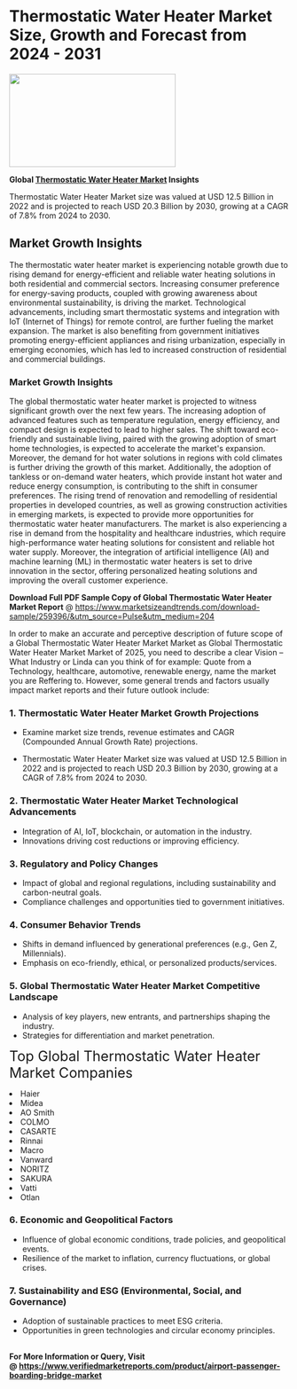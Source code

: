 <H1>Thermostatic Water Heater Market Size, Growth and Forecast from 2024 - 2031</H1><img class="aligncenter size-medium wp-image-584254" src="https://thirdeyenews.in/wp-content/uploads/2024/09/Global-Market-Research-300x168.jpeg" alt="" width="300" height="168" /><p><strong>Global&nbsp;<a href="https://www.marketsizeandtrends.com/download-sample/259396/&amp;utm_source=Pulse&amp;utm_medium=204">Thermostatic Water Heater Market</a> Insights</strong></p><p>Thermostatic Water Heater Market size was valued at USD 12.5 Billion in 2022 and is projected to reach USD 20.3 Billion by 2030, growing at a CAGR of 7.8% from 2024 to 2030.</p><p><h2>Market Growth Insights</h2> The thermostatic water heater market is experiencing notable growth due to rising demand for energy-efficient and reliable water heating solutions in both residential and commercial sectors. Increasing consumer preference for energy-saving products, coupled with growing awareness about environmental sustainability, is driving the market. Technological advancements, including smart thermostatic systems and integration with IoT (Internet of Things) for remote control, are further fueling the market expansion. The market is also benefiting from government initiatives promoting energy-efficient appliances and rising urbanization, especially in emerging economies, which has led to increased construction of residential and commercial buildings. <h3>Market Growth Insights</h3> The global thermostatic water heater market is projected to witness significant growth over the next few years. The increasing adoption of advanced features such as temperature regulation, energy efficiency, and compact design is expected to lead to higher sales. The shift toward eco-friendly and sustainable living, paired with the growing adoption of smart home technologies, is expected to accelerate the market's expansion. Moreover, the demand for hot water solutions in regions with cold climates is further driving the growth of this market. Additionally, the adoption of tankless or on-demand water heaters, which provide instant hot water and reduce energy consumption, is contributing to the shift in consumer preferences. The rising trend of renovation and remodelling of residential properties in developed countries, as well as growing construction activities in emerging markets, is expected to provide more opportunities for thermostatic water heater manufacturers. The market is also experiencing a rise in demand from the hospitality and healthcare industries, which require high-performance water heating solutions for consistent and reliable hot water supply. Moreover, the integration of artificial intelligence (AI) and machine learning (ML) in thermostatic water heaters is set to drive innovation in the sector, offering personalized heating solutions and improving the overall customer experience. </p><p><span class=""><strong>Download Full PDF Sample Copy of Global Thermostatic Water Heater Market Report</strong> @ <a href="https://www.marketsizeandtrends.com/download-sample/259396/&amp;utm_source=Pulse&amp;utm_medium=204" target="_blank">https://www.marketsizeandtrends.com/download-sample/259396/&amp;utm_source=Pulse&amp;utm_medium=204</a></span></p><p>In order to make an accurate and perceptive description of future scope of a Global&nbsp;Thermostatic Water Heater Market Market as Global&nbsp;Thermostatic Water Heater Market Market of 2025, you need to describe a clear Vision &ndash; What Industry or Linda can you think of for example: Quote from a Technology, healthcare, automotive, renewable energy, name the market you are Reffering to. However, some general trends and factors usually impact market reports and their future outlook include:</p><h3>1.&nbsp;<strong>Thermostatic Water Heater Market Growth Projections</strong></h3><ul><li>Examine market size trends, revenue estimates and CAGR (Compounded Annual Growth Rate) projections.</li><li><p>Thermostatic Water Heater Market size was valued at USD 12.5 Billion in 2022 and is projected to reach USD 20.3 Billion by 2030, growing at a CAGR of 7.8% from 2024 to 2030.</p></li></ul><h3>2.&nbsp;<strong>Thermostatic Water Heater Market Technological Advancements</strong></h3><ul><li>Integration of AI, IoT, blockchain, or automation in the industry.</li><li>Innovations driving cost reductions or improving efficiency.</li></ul><h3>3.&nbsp;<strong>Regulatory and Policy Changes</strong></h3><ul><li>Impact of global and regional regulations, including sustainability and carbon-neutral goals.</li><li>Compliance challenges and opportunities tied to government initiatives.</li></ul><h3>4.&nbsp;<strong>Consumer Behavior Trends</strong></h3><ul><li>Shifts in demand influenced by generational preferences (e.g., Gen Z, Millennials).</li><li>Emphasis on eco-friendly, ethical, or personalized products/services.</li></ul><h3>5.&nbsp;<strong>Global Thermostatic Water Heater Market Competitive Landscape</strong></h3><ul><li>Analysis of key players, new entrants, and partnerships shaping the industry.</li><li>Strategies for differentiation and market penetration.</li></ul><p data-pm-slice="1 1 []"><span style="color: inherit; font-family: inherit; font-size: 25px;">Top Global Thermostatic Water Heater Market Companies</span></p><div class="" data-test-id=""><p><li>Haier</li><li> Midea</li><li> AO Smith</li><li> COLMO</li><li> CASARTE</li><li> Rinnai</li><li> Macro</li><li> Vanward</li><li> NORITZ</li><li> SAKURA</li><li> Vatti</li><li> Otlan</li></p></div><h3>6.&nbsp;<strong>Economic and Geopolitical Factors</strong></h3><ul><li>Influence of global economic conditions, trade policies, and geopolitical events.</li><li>Resilience of the market to inflation, currency fluctuations, or global crises.</li></ul><h3>7.&nbsp;<strong>Sustainability and ESG (Environmental, Social, and Governance)</strong></h3><ul><li>Adoption of sustainable practices to meet ESG criteria.</li><li>Opportunities in green technologies and circular economy principles.</li></ul><h2><strong style="font-size: 14px;">For More Information or Query, Visit @&nbsp;</strong><a style="background-color: #ffffff; font-size: 14px;" href="https://www.marketsizeandtrends.com/report/thermostatic-water-heater-market/" target="_blank">https://www.verifiedmarketreports.com/product/airport-passenger-boarding-bridge-market</a></h2>
